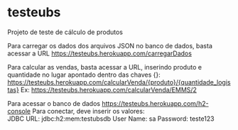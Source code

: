 # testeubs
 Projeto de teste de cálculo de produtos

 Para carregar os dados dos arquivos JSON no banco de dados, basta acessar a URL
 https://testeubs.herokuapp.com/carregarDados
 
 Para calcular as vendas, basta acessar a URL, inserindo produto e quantidade no lugar apontado dentro das chaves {}:
  https://testeubs.herokuapp.com/calcularVenda/{produto}/{quantidade_logistas}
  Ex:
   https://testeubs.herokuapp.com/calcularVenda/EMMS/2

 Para acessar o banco de dados
  https://testeubs.herokuapp.com/h2-console
  Para conectar, deve inserir os valores:  
   JDBC URL: jdbc:h2:mem:testubsdb
   User Name: sa
   Password: teste123

 
